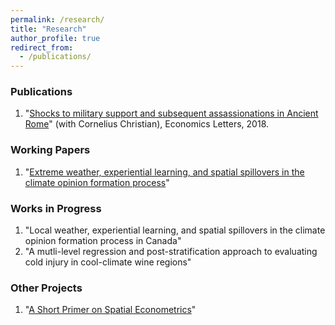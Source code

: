 ```yaml
---
permalink: /research/
title: "Research"
author_profile: true
redirect_from: 
  - /publications/
---
```






 
### Publications

1. "[Shocks to military support and subsequent assassionations in Ancient Rome](https://www.sciencedirect.com/science/article/abs/pii/S0165176518302532)" (with Cornelius Christian), Economics Letters, 2018. 


### Working Papers

1. "[Extreme weather, experiential learning, and spatial spillovers in the climate opinion formation process](https://liamselbourne.github.io/files/US_Climate_Opinion_Formation.pdf)"


### Works in Progress

1. "Local weather, experiential learning, and spatial spillovers in the climate opinion formation process in Canada"
2. "A mutli-level regression and post-stratification approach to evaluating cold injury in cool-climate wine regions"



### Other Projects

1. "[A Short Primer on Spatial Econometrics](https://liamselbourne.github.io/files/Spatial_Metrics.pdf)"



